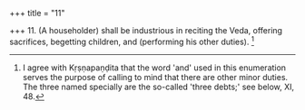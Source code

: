 +++
title = "11"

+++
11. (A householder) shall be industrious in reciting the Veda, offering sacrifices, begetting children, and (performing his other duties). [^11] 


[^11]:  I agree with Kṛṣṇapaṇḍita that the word 'and' used in this enumeration serves the purpose of calling to mind that there are other minor duties. The three named specially are the so-called 'three debts;' see below, XI, 48.

